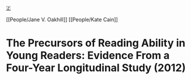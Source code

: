 [🇿](zotero://select/library/items/76IMI2Z8)

[[People/Jane V. Oakhill]] [[People/Kate Cain]] 
# The Precursors of Reading Ability in Young Readers: Evidence From a Four-Year Longitudinal Study (2012)

